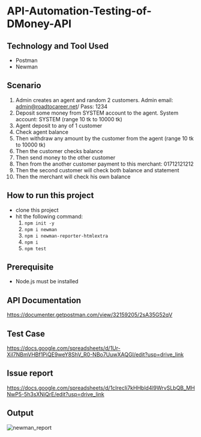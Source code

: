 # API-Automation-Testing-of-DMoney-API

## Technology and Tool Used
- Postman
- Newman

## Scenario
1. Admin creates an agent and random 2 customers. Admin email: admin@roadtocareer.net/ Pass: 1234
2. Deposit some money from SYSTEM account to the agent. System account: SYSTEM (range 10 tk to 10000 tk)
3. Agent deposit to any of 1 customer
4. Check agent balance
5. Then withdraw any amount by the customer from the agent (range 10 tk to 10000 tk)
6. Then the customer checks balance
7. Then send money to the other customer
8. Then from the another customer payment to this merchant: 01712121212
9. Then the second customer will check both balance and statement
10. Then the merchant will check his own balance

## How to run this project
- clone this project
- hit the following command:
  1. `npm init -y` 
  2. `npm i newman`
  3. `npm i newman-reporter-htmlextra`
  4. `npm i`
  5. `npm test`

## Prerequisite
- Node.js must be installed

## API Documentation
https://documenter.getpostman.com/view/32159205/2sA35G52qV

## Test Case
https://docs.google.com/spreadsheets/d/1Ur-Xil7NBmVHBf1PiQE9weY8ShV_R0-NBo7UuwXAQGI/edit?usp=drive_link

## Issue report
https://docs.google.com/spreadsheets/d/1cIrecIi7kHHbld4l9WrvSLbQB_MHNwP5-5h3sXNiQrE/edit?usp=drive_link

## Output
![newman_report](https://github.com/touhid-96/API-Automation-Testing-of-DMoney-API/assets/29010371/0ba694cf-d8bb-4952-bdc0-f0fdc57e24f0)


